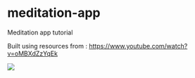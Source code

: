 # meditation-app
Meditation app tutorial

Built using resources from : https://www.youtube.com/watch?v=oMBXdZzYqEk

![](meditation.gif)
